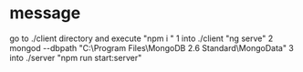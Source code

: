 # message

go to ./client directory and execute "npm i "
1 into ./client "ng serve"
2 mongod --dbpath "C:\Program Files\MongoDB 2.6 Standard\MongoData"
3 into ./server "npm run start:server"
